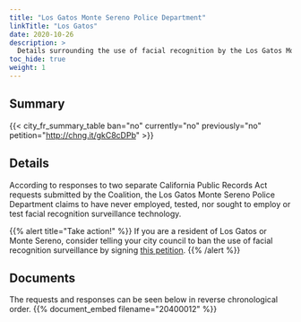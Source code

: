 ```yaml
---
title: "Los Gatos Monte Sereno Police Department"
linkTitle: "Los Gatos"
date: 2020-10-26
description: >
  Details surrounding the use of facial recognition by the Los Gatos Monte Sereno Police Department.
toc_hide: true
weight: 1
---
```


## Summary
{{< city_fr_summary_table ban="no" currently="no" previously="no" petition="http://chng.it/gkC8cDPb" >}}

## Details
According to responses to two separate California Public Records Act requests submitted by the Coalition, the Los Gatos Monte Sereno Police Department claims to have never employed, tested, nor sought to employ or test facial recognition surveillance technology.

{{% alert title="Take action!" %}}
If you are a resident of Los Gatos or Monte Sereno, consider telling your city council to ban the use of facial recognition surveillance by signing [this petition](http://chng.it/gkC8cDPb).
{{% /alert %}}

## Documents
The requests and responses can be seen below in reverse chronological order.
{{% document_embed filename="20400012" %}}
